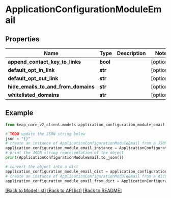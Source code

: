 # ApplicationConfigurationModuleEmail


## Properties

Name | Type | Description | Notes
------------ | ------------- | ------------- | -------------
**append_contact_key_to_links** | **bool** |  | [optional] 
**default_opt_in_link** | **str** |  | [optional] 
**default_opt_out_link** | **str** |  | [optional] 
**hide_emails_to_and_from_domains** | **str** |  | [optional] 
**whitelisted_domains** | **str** |  | [optional] 

## Example

```python
from keap_core_v2_client.models.application_configuration_module_email import ApplicationConfigurationModuleEmail

# TODO update the JSON string below
json = "{}"
# create an instance of ApplicationConfigurationModuleEmail from a JSON string
application_configuration_module_email_instance = ApplicationConfigurationModuleEmail.from_json(json)
# print the JSON string representation of the object
print(ApplicationConfigurationModuleEmail.to_json())

# convert the object into a dict
application_configuration_module_email_dict = application_configuration_module_email_instance.to_dict()
# create an instance of ApplicationConfigurationModuleEmail from a dict
application_configuration_module_email_from_dict = ApplicationConfigurationModuleEmail.from_dict(application_configuration_module_email_dict)
```
[[Back to Model list]](../README.md#documentation-for-models) [[Back to API list]](../README.md#documentation-for-api-endpoints) [[Back to README]](../README.md)


